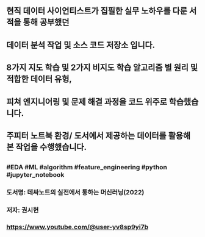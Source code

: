 ##
## 현직 데이터 사이언티스트가 집필한 실무 노하우를 다룬 서적을 통해 공부했던
## 데이터 분석 작업 및 소스 코드 저장소 입니다.
## 8가지 지도 학습 및 2가지 비지도 학습 알고리즘 별 원리 및 적합한 데이터 유형,
## 피쳐 엔지니어링 및 문제 해결 과정을 코드 위주로 학습했습니다.
## 주피터 노트북 환경/ 도서에서 제공하는 데이터를 활용해 본 작업을 수행했습니다.
##
### #EDA #ML #algorithm #feature_engineering #python #jupyter_notebook
### 도서명: 데싸노트의 실전에서 통하는 머신러닝(2022)
### 저자: 권시현
### https://www.youtube.com/@user-yv8sp9yi7b
##
